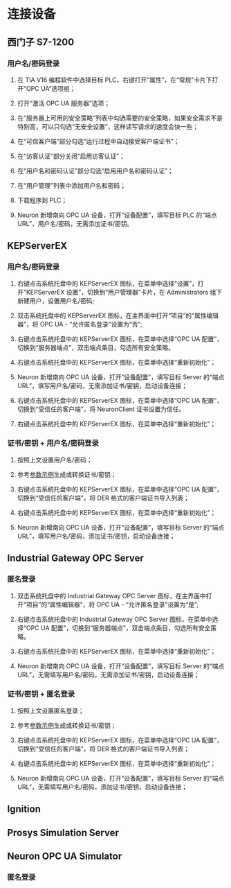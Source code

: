 # 连接设备

## 西门子 S7-1200

### 用户名/密码登录

1. 在 TIA V16 编程软件中选择目标 PLC，右键打开“属性”，在“常规”卡片下打开“OPC UA”选项组；

2. 打开“激活 OPC UA 服务器”选项；

3. 在“服务器上可用的安全策略”列表中勾选需要的安全策略，如果安全需求不是特别高，可以只勾选“无安全设置”，这样读写请求的速度会快一些；

4. 在“可信客户端”部分勾选“运行过程中自动接受客户端证书”；

5. 在“访客认证”部分关闭“启用访客认证”；

6. 在“用户名和密码认证”部分勾选“启用用户名和密码认证”；

7. 在“用户管理”列表中添加用户名和密码；

8. 下载程序到 PLC；

9. Neuron 新增南向 OPC UA 设备，打开“设备配置”，填写目标 PLC 的“端点 URL”，用户名/密码，无需添加证书/密钥。

## KEPServerEX

### 用户名/密码登录

1. 右键点击系统托盘中的 KEPServerEX 图标，在菜单中选择“设置”，打开“KEPServerEX 设置”，切换到“用户管理器”卡片，在 Administrators 组下新建用户，设置用户名/密码;

2. 双击系统托盘中的 KEPServerEX 图标，在主界面中打开“项目”的“属性编辑器”，将 OPC UA - “允许匿名登录”设置为“否”;

3. 右键点击系统托盘中的 KEPServerEX 图标，在菜单中选择“OPC UA 配置”，切换到“服务器端点”，双击端点条目，勾选所有安全策略。

4. 右键点击系统托盘中的 KEPServerEX 图标，在菜单中选择“重新初始化”；

5. Neuron 新增南向 OPC UA 设备，打开“设备配置”，填写目标 Server 的“端点 URL”，填写用户名/密码，无需添加证书/密钥，启动设备连接；

6. 右键点击系统托盘中的 KEPServerEX 图标，在菜单中选择“OPC UA 配置”，切换到“受信任的客户端”，将 NeuronClient 证书设置为信任。

7. 右键点击系统托盘中的 KEPServerEX 图标，在菜单中选择“重新初始化”；

### 证书/密钥 + 用户名/密码登录

1. 按照上文设置用户名/密码；

2. 参考[参数示例](./example.md)生成或转换证书/密钥；

3. 右键点击系统托盘中的 KEPServerEX 图标，在菜单中选择“OPC UA 配置”，切换到“受信任的客户端”，将 DER 格式的客户端证书导入列表；

4. 右键点击系统托盘中的 KEPServerEX 图标，在菜单中选择“重新初始化”；

5. Neuron 新增南向 OPC UA 设备，打开“设备配置”，填写目标 Server 的“端点 URL”，填写用户名/密码，添加证书/密钥，启动设备连接；

## Industrial Gateway OPC Server

### 匿名登录

1. 双击系统托盘中的 Industrial Gateway OPC Server 图标，在主界面中打开“项目”的“属性编辑器”，将 OPC UA - “允许匿名登录”设置为“是”;

2. 右键点击系统托盘中的 Industrial Gateway OPC Server 图标，在菜单中选择“OPC UA 配置”，切换到“服务器端点”，双击端点条目，勾选所有安全策略。

3. 右键点击系统托盘中的 KEPServerEX 图标，在菜单中选择“重新初始化”；

4. Neuron 新增南向 OPC UA 设备，打开“设备配置”，填写目标 Server 的“端点 URL”，无需填写用户名/密码，无需添加证书/密钥，启动设备连接；

### 证书/密钥 + 匿名登录

1. 按照上文设置匿名登录；

2. 参考[参数示例](./example.md)生成或转换证书/密钥；

3. 右键点击系统托盘中的 KEPServerEX 图标，在菜单中选择“OPC UA 配置”，切换到“受信任的客户端”，将 DER 格式的客户端证书导入列表；

4. 右键点击系统托盘中的 KEPServerEX 图标，在菜单中选择“重新初始化”；

5. Neuron 新增南向 OPC UA 设备，打开“设备配置”，填写目标 Server 的“端点 URL”，无需填写用户名/密码，添加证书/密钥，启动设备连接；

## Ignition 

## Prosys Simulation Server

## Neuron OPC UA Simulator

### 匿名登录